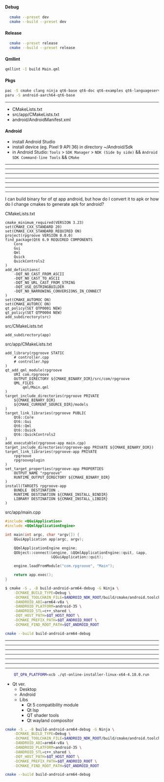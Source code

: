 #### Debug

```sh
  cmake --preset dev
  cmake --build --preset dev
```

#### Release

```sh
  cmake --preset release
  cmake --build --preset release
```

#### Qmllint

```sh
qmllint -I build Main.qml
```

#### Pkgs

```sh
pac -S cmake clang ninja qt6-base qt6-doc qt6-examples qt6-languageserver qt6-tools qt6-declarative qt6-wayland qt6-5compat
paru -S android-aarch64-qt6-base
```

---

- CMakeLists.txt
- src/app/CMakeLists.txt
- android/AndroidManifest.xml

#### Android

- install Android Studio
- install device (eg. Pixel 9 API 36) in directory ~/Android/Sdk
- in Android Studio: `Tools` > `SDK Manager` > `NDK (Side by side)` && `Android SDK Command-line Tools` && `CMake`

---

---

---

---

---

---

---

I can build binary for of qt app android, but how do I convert it to apk or how do I change cmakes to generate apk for android?

CMakeLists.txt

```
cmake_minimum_required(VERSION 3.23)
set(CMAKE_CXX_STANDARD 20)
set(CMAKE_CXX_STANDARD_REQUIRED ON)
project(rpgroove VERSION 0.0.0)
find_package(Qt6 6.9 REQUIRED COMPONENTS
    Core
    Gui
    Qml
    Quick
    QuickControls2
)
add_definitions(
    -DQT_NO_CAST_FROM_ASCII
    -DQT_NO_CAST_TO_ASCII
    -DQT_NO_URL_CAST_FROM_STRING
    -DQT_USE_QSTRINGBUILDER
    -DQT_NO_NARROWING_CONVERSIONS_IN_CONNECT
)
set(CMAKE_AUTOMOC ON)
set(CMAKE_AUTORCC ON)
qt_policy(SET QTP0001 NEW)
qt_policy(SET QTP0004 NEW)
add_subdirectory(src)
```

src/CMakeLists.txt

```
add_subdirectory(app)
```

src/app/CMakeLists.txt

```
add_library(rpgroove STATIC
    # controller.cpp
    # controller.hpp
)
qt_add_qml_module(rpgroove
    URI com.rpgroove
    OUTPUT_DIRECTORY ${CMAKE_BINARY_DIR}/src/com/rpgroove
    QML_FILES
        qml/Main.qml
)
target_include_directories(rpgroove PRIVATE
    ${CMAKE_BINARY_DIR}
    ${CMAKE_CURRENT_SOURCE_DIR}/models
)
target_link_libraries(rpgroove PUBLIC
    Qt6::Core
    Qt6::Gui
    Qt6::Qml
    Qt6::Quick
    Qt6::QuickControls2
)
add_executable(rpgroove-app main.cpp)
target_include_directories(rpgroove-app PRIVATE ${CMAKE_BINARY_DIR})
target_link_libraries(rpgroove-app PRIVATE
    rpgroove
    rpgrooveplugin
)
set_target_properties(rpgroove-app PROPERTIES
    OUTPUT_NAME "rpgroove"
    RUNTIME_OUTPUT_DIRECTORY ${CMAKE_BINARY_DIR}
)
install(TARGETS rpgroove-app
    BUNDLE  DESTINATION .
    RUNTIME DESTINATION ${CMAKE_INSTALL_BINDIR}
    LIBRARY DESTINATION ${CMAKE_INSTALL_LIBDIR}
)
```

src/app/main.cpp

```cpp
#include <QGuiApplication>
#include <QQmlApplicationEngine>

int main(int argc, char *argv[]) {
    QGuiApplication app(argc, argv);

    QQmlApplicationEngine engine;
    QObject::connect(&engine, &QQmlApplicationEngine::quit, &app,
                     &QGuiApplication::quit);

    engine.loadFromModule("com.rpgroove", "Main");

    return app.exec();
}
```

```sh
$ cmake -S . -B build-android-arm64-debug -G Ninja \
    -DCMAKE_BUILD_TYPE=Debug \
    -DCMAKE_TOOLCHAIN_FILE=$ANDROID_NDK_ROOT/build/cmake/android.toolchain.cmake \
    -DANDROID_ABI=arm64-v8a \
    -DANDROID_PLATFORM=android-35 \
    -DANDROID_STL=c++_shared \
    -DQT_HOST_PATH=$QT_HOST_ROOT \
    -DCMAKE_PREFIX_PATH=$QT_ANDROID_ROOT \
    -DCMAKE_FIND_ROOT_PATH=$QT_ANDROID_ROOT

cmake --build build-android-arm64-debug
```

---

---

---

---

---

---

---

```sh
    QT_QPA_PLATFORM=xcb ./qt-online-installer-linux-x64-4.10.0.run
```

- Qt ver.
  - Desktop
  - Android
  - Libs
    - Qt 5 compatibility module
    - Qt lsp
    - QT shader tools
    - Qt wayland compositor

```sh
cmake -S . -B build-android-arm64-debug -G Ninja \
    -DCMAKE_BUILD_TYPE=Debug \
    -DCMAKE_TOOLCHAIN_FILE=$ANDROID_NDK_ROOT/build/cmake/android.toolchain.cmake \
    -DANDROID_ABI=arm64-v8a \
    -DANDROID_PLATFORM=android-35 \
    -DANDROID_STL=c++_shared \
    -DQT_HOST_PATH=$QT_HOST_ROOT \
    -DCMAKE_PREFIX_PATH=$QT_ANDROID_ROOT \
    -DCMAKE_FIND_ROOT_PATH=$QT_ANDROID_ROOT

cmake --build build-android-arm64-debug
```
